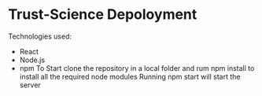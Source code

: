 # Trust-Science Depoloyment

Technologies used: 
 - React
 - Node.js
 - npm
To Start clone the repository in a local folder and rum npm install to install all the required node modules 
Running npm start will start the server
